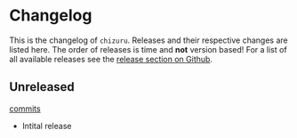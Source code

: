 # Changelog

This is the changelog of `chizuru`. Releases and their respective
changes are listed here. The order of releases is time and **not** version based!
For a list of all available releases see the
[release section on Github](https://github.com/Cielquan/chizuru/releases).


<!-- Valid subcategories
#### BREAKING CHANGES
#### New features
#### Bugfixes
#### Documentation
#### Miscellaneous
-->


## Unreleased
[commits](https://github.com/Cielquan/chizuru/commits/master)

- Intital release
